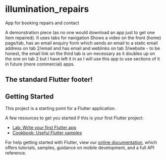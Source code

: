 # illumination_repairs

App for booking repairs and contact

A demonstration piece (as no one would download an app just to get one item repaired). It uses tabs for navigation
Shows a video on the front (home) page/tab, has an email enquiry form which sends an email to a static email
address on tab 2/email  and has email and weblinks on tab 3/website - to be honest, the email link on the third tab
is un-necessary as it doubles up on the one on tab 2 but I have left it in as I will use this app to use sections of it in future 
(more commercial) apps.


## The standard Flutter footer!


## Getting Started

This project is a starting point for a Flutter application.

A few resources to get you started if this is your first Flutter project:

- [Lab: Write your first Flutter app](https://flutter.dev/docs/get-started/codelab)
- [Cookbook: Useful Flutter samples](https://flutter.dev/docs/cookbook)

For help getting started with Flutter, view our
[online documentation](https://flutter.dev/docs), which offers tutorials,
samples, guidance on mobile development, and a full API reference.
